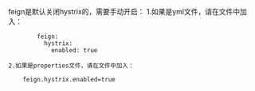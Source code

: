 
feign是默认关闭hystrix的，需要手动开启：
    1.如果是yml文件，请在文件中加入：
    
            feign:
              hystrix:
                enabled: true
        
    2.如果是properties文件，请在文件中加入：
    
        feign.hystrix.enabled=true